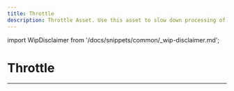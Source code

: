 ```yaml
---
title: Throttle
description: Throttle Asset. Use this asset to slow down processing of a stream.
---
```


import WipDisclaimer from '/docs/snippets/common/_wip-disclaimer.md';

# Throttle

---

<WipDisclaimer></WipDisclaimer>
